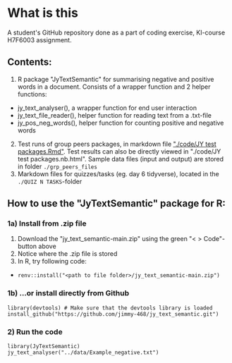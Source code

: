 # What is this
A student's GitHub repository done as a part of coding exercise, KI-course H7F6003 assignment. 

## Contents:
1. R package "JyTextSemantic" for summarising negative and positive words in a document. Consists of a wrapper function and 2 helper functions:
  + jy_text_analyser(), a wrapper function for end user interaction
  + jy_text_file_reader(), helper function for reading text from a .txt-file
  + jy_pos_neg_words(), helper function for counting positive and negative words
2. Test runs of group peers packages, in markdown file ["./code/JY test packages.Rmd"](https://github.com/jimmy-468/jy_text_semantic/blob/main/code/JY%20tests%20packages.Rmd). Test results can also be directly viewed in "./code/JY test packages.nb.html". Sample data files (input and output) are stored in folder ```./grp_peers_files```
3. Markdown files for quizzes/tasks (eg. day 6 tidyverse), located in the ```./QUIZ N TASKS```-folder


## How to use the "JyTextSemantic" package for R:

### 1a) Install from .zip file
1. Download the "jy_text_semantic-main.zip" using the green "< > Code"-button above
2. Notice where the .zip file is stored
3. In R, try following code:
  + ```renv::install("<path to file folder>/jy_text_semantic-main.zip")```

### 1b) ...or install directly from Github
```library(devtools) # Make sure that the devtools library is loaded```  
```install_github("https://github.com/jimmy-468/jy_text_semantic.git")```

### 2) Run the code
```library(JyTextSemantic)```  
```jy_text_analyser("../data/Example_negative.txt")```
